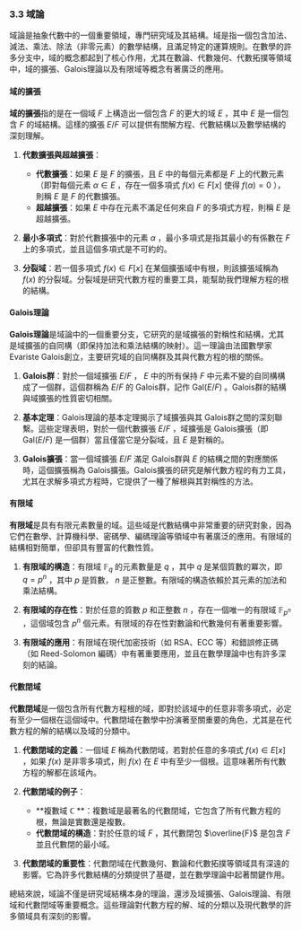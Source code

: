 ### 3.3 域論

域論是抽象代數中的一個重要領域，專門研究域及其結構。域是指一個包含加法、減法、乘法、除法（非零元素）的數學結構，且滿足特定的運算規則。在數學的許多分支中，域的概念都起到了核心作用，尤其在數論、代數幾何、代數拓撲等領域中，域的擴張、Galois理論以及有限域等概念有著廣泛的應用。

#### 域的擴張

**域的擴張**指的是在一個域  $`F`$  上構造出一個包含  $`F`$  的更大的域  $`E`$ ，其中  $`E`$  是一個包含  $`F`$  的域結構。這樣的擴張  $`E/F`$  可以提供有關解方程、代數結構以及數學結構的深刻理解。

1. **代數擴張與超越擴張**：
   - **代數擴張**：如果  $`E`$  是  $`F`$  的擴張，且  $`E`$  中的每個元素都是  $`F`$  上的代數元素（即對每個元素  $`\alpha \in E`$ ，存在一個多項式  $`f(x) \in F[x]`$  使得  $`f(\alpha) = 0`$ ），則稱  $`E`$  是  $`F`$  的代數擴張。
   - **超越擴張**：如果  $`E`$  中存在元素不滿足任何來自  $`F`$  的多項式方程，則稱  $`E`$  是超越擴張。

2. **最小多項式**：對於代數擴張中的元素  $`\alpha`$ ，最小多項式是指其最小的有係數在  $`F`$  上的多項式，並且這個多項式是不可約的。

3. **分裂域**：若一個多項式  $`f(x) \in F[x]`$  在某個擴張域中有根，則該擴張域稱為  $`f(x)`$  的分裂域。分裂域是研究代數方程的重要工具，能幫助我們理解方程的根的結構。

#### Galois理論

**Galois理論**是域論中的一個重要分支，它研究的是域擴張的對稱性和結構，尤其是域擴張的自同構（即保持加法和乘法結構的映射）。這一理論由法國數學家Evariste Galois創立，主要研究域的自同構群及其與代數方程的根的關係。

1. **Galois群**：對於一個域擴張  $`E/F`$ ， $`E`$  中的所有保持  $`F`$  中元素不變的自同構構成了一個群，這個群稱為  $`E/F`$  的 Galois群，記作  $`\text{Gal}(E/F)`$ 。Galois群的結構與域擴張的性質密切相關。

2. **基本定理**：Galois理論的基本定理揭示了域擴張與其 Galois群之間的深刻聯繫。這些定理表明，對於一個代數擴張  $`E/F`$ ，域擴張是 Galois擴張（即  $`\text{Gal}(E/F)`$  是一個群）當且僅當它是分裂域，且  $`E`$  是對稱的。

3. **Galois擴張**：當一個域擴張  $`E/F`$  滿足 Galois群與  $`E`$  的結構之間的對應關係時，這個擴張稱為 Galois擴張。Galois擴張的研究是解代數方程的有力工具，尤其在求解多項式方程時，它提供了一種了解根與其對稱性的方法。

#### 有限域

**有限域**是具有有限元素數量的域。這些域是代數結構中非常重要的研究對象，因為它們在數學、計算機科學、密碼學、編碼理論等領域中有著廣泛的應用。有限域的結構相對簡單，但卻具有豐富的代數性質。

1. **有限域的構造**：有限域  $`\mathbb{F}_q`$  的元素數量是  $`q`$ ，其中  $`q`$  是某個質數的冪次，即  $`q = p^n`$ ，其中  $`p`$  是質數， $`n`$  是正整數。有限域的構造依賴於其元素的加法和乘法結構。

2. **有限域的存在性**：對於任意的質數  $`p`$  和正整數  $`n`$ ，存在一個唯一的有限域  $`\mathbb{F}_{p^n}`$ ，這個域包含  $`p^n`$  個元素。有限域的存在性對數論和代數幾何有著重要影響。

3. **有限域的應用**：有限域在現代加密技術（如 RSA、ECC 等）和錯誤修正碼（如 Reed-Solomon 編碼）中有著重要應用，並且在數學理論中也有許多深刻的結論。

#### 代數閉域

**代數閉域**是一個包含所有代數方程根的域，即對於該域中的任意非零多項式，必定有至少一個根在這個域中。代數閉域在數學中扮演著至關重要的角色，尤其是在代數方程的解的結構以及域的分類中。

1. **代數閉域的定義**：一個域  $`E`$  稱為代數閉域，若對於任意的多項式  $`f(x) \in E[x]`$ ，如果  $`f(x)`$  是非零多項式，則  $`f(x)`$  在  $`E`$  中有至少一個根。這意味著所有代數方程的解都在該域內。

2. **代數閉域的例子**：
   - **複數域  $`\mathbb{C}`$ **：複數域是最著名的代數閉域，它包含了所有代數方程的根，無論是實數還是複數。
   - **代數閉域的構造**：對於任意的域  $`F`$ ，其代數閉包  $`\overline{F}`$  是包含  $`F`$  並且代數閉的最小域。

3. **代數閉域的重要性**：代數閉域在代數幾何、數論和代數拓撲等領域具有深遠的影響。它為許多代數結構的分類提供了基礎，並在數學理論中起著關鍵作用。

總結來說，域論不僅是研究域結構本身的理論，還涉及域擴張、Galois理論、有限域和代數閉域等重要概念。這些理論對代數方程的解、域的分類以及現代數學的許多領域具有深刻的影響。